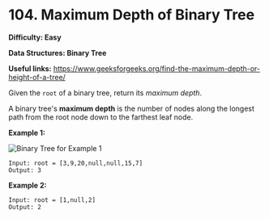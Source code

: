 # 104. Maximum Depth of Binary Tree

**Difficulty: Easy**

**Data Structures: Binary Tree**

**Useful links:** https://www.geeksforgeeks.org/find-the-maximum-depth-or-height-of-a-tree/

Given the `root` of a binary tree, return its _maximum depth_.

A binary tree's **maximum depth** is the number of nodes along the longest path from the root node down to the farthest leaf node.



**Example 1:**

![Binary Tree for Example 1](https://assets.leetcode.com/uploads/2020/11/26/tmp-tree.jpg)

```
Input: root = [3,9,20,null,null,15,7]
Output: 3
```

**Example 2:**

```
Input: root = [1,null,2]
Output: 2
```